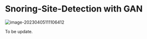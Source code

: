 # Snoring-Site-Detection with GAN

![image-20230405111106412](C:\Users\luo\AppData\Roaming\Typora\typora-user-images\image-20230405111106412.png)

To be update.